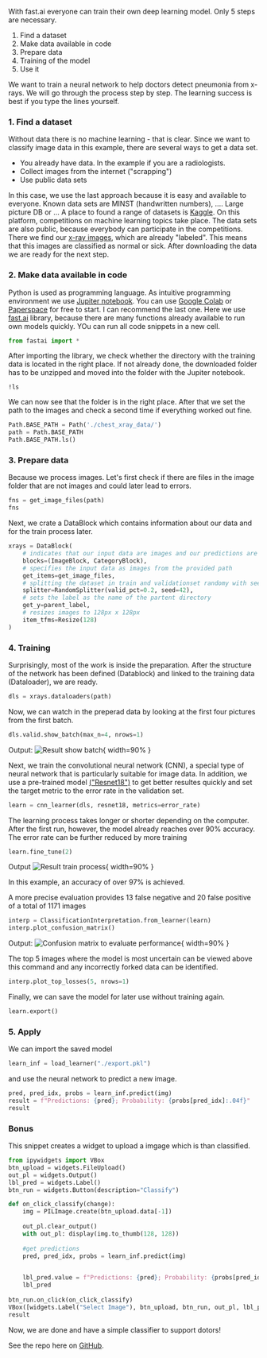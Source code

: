<!--
.. title: In 5 easy steps to your first deep learning model
.. slug: five-steps-to-first-deep-learning-model
.. date: 2020-11-16 10:30:13 UTC+01:00
.. tags: AI, Python, Learning, Tech
.. category: Tech
.. link: 
.. description: 
.. type: text
.. status: 
-->


With fast.ai everyone can train their own deep learning model. Only 5 steps are necessary.

1. Find a dataset
2. Make data available in code
3. Prepare data
4. Training of the model
5. Use it

We want to train a neural network to help doctors detect pneumonia from x-rays.  We will go through the process step by step. The learning success is best if you type the lines yourself.
<!-- TEASER_END -->

### 1. Find a dataset

Without data there is no machine learning - that is clear. Since we want to classify image data in this example, there are several ways to get a data set.
<!-- status: draft-->
- You already have data. In the example if you are a radiologists.
- Collect images from the internet ("scrapping")
- Use public data sets

In this case, we use the last approach because it is easy and available to everyone. Known data sets are MINST (handwritten numbers), .... Large picture DB or ...
A place to found a range of datasets is [Kaggle](https://www.kaggle.com). On this platform, competitions on machine learning topics take place. The data sets are also public, because everybody can participate in the competitions. There we find our [x-ray images](https://www.kaggle.com/paultimothymooney/chest-xray-pneumonia), which are already "labeled". This means that this images are classified as normal or sick. After downloading the data we are ready for the next step.

### 2. Make data available in code

Python is used as programming language. As intuitive programming environment we use [Jupiter notebook](https://jupyter.org/). You can use [Google Colab](https://colab.research.google.com/) or [Paperspace](https://www.paperspace.com/core) for free to start. I can recommend the last one. Here we use [fast.ai](https://docs.fast.ai) library, because there are many functions already available to run own models quickly. YOu can run all code snippets in a new cell.

```python
from fastai import *
```

After importing the library, we check whether the directory with the training data is located in the right place. If not already done, the downloaded folder has to be unzipped and moved into the folder with the Jupiter notebook.

```terminal
!ls
```

We can now see that the folder is in the right place. After that we set the path to the images and check a second time if everything worked out fine.

```python
Path.BASE_PATH = Path('./chest_xray_data/')
path = Path.BASE_PATH
Path.BASE_PATH.ls()
```

### 3. Prepare data

Because we process images. Let's first check if there are files in the image folder that are not images and could later lead to errors.

```python
fns = get_image_files(path)
fns
```

Next, we crate a DataBlock which contains information about our data and for the train process later.

```python
xrays = DataBlock(
    # indicates that our input data are images and our predictions are categories
    blocks=(ImageBlock, CategoryBlock),
    # specifies the input data as images from the provided path
    get_items=get_image_files,
    # splitting the dataset in train and validationset randomy with seed 42
    splitter=RandomSplitter(valid_pct=0.2, seed=42),
    # sets the label as the name of the partent directory
    get_y=parent_label,
    # resizes images to 128px x 128px
    item_tfms=Resize(128)
)
```

### 4. Training

Surprisingly, most of the work is inside the preparation. After the structure of the network has been defined (Datablock) and linked to the training data (Dataloader), we are ready.

```python
dls = xrays.dataloaders(path)
```

Now, we can watch in the preperad data by looking at the first four pictures from the first batch.

```python
dls.valid.show_batch(max_n=4, nrows=1)
```

Output:
![Result show batch](https://tobias-budig.com/img/result-show-batch.png "Result show batch"){ width=90% }

Next, we train the convolutional neural network (CNN), a special type of neural network that is particularly suitable for image data.  In addition, we use a pre-trained model [("Resnet18")](https://www.kaggle.com/pytorch/resnet18) to get better resultes quickly and set the target metric to the error rate in the validation set.

```python
learn = cnn_learner(dls, resnet18, metrics=error_rate)
```

The learning process takes longer or shorter depending on the computer. After the first run, however, the model already reaches over 90% accuracy. The error rate can be further reduced by more training

```python
learn.fine_tune(2)
```

Output
![Result train process](https://tobias-budig.com/img/result-train-nn.png "Result train process"){ width=90% }

In this example, an accuracy of over 97% is achieved.

A more precise evaluation provides 13 false negative and 20 false positive of a total of 1171 images

```python
interp = ClassificationInterpretation.from_learner(learn)
interp.plot_confusion_matrix()
```

Output:
![Confusion matrix to evaluate performance](https://tobias-budig.com/img/result-matrix.png "Confusion matrix to evaluate performance"){ width=90% }

The top 5 images where the model is most uncertain can be viewed above this command and any incorrectly forked data can be identified.

```python
interp.plot_top_losses(5, nrows=1)
```

Finally, we can save the model for later use without training again.

```python
learn.export()
```

### 5. Apply

We can import the saved model 

```python
learn_inf = load_learner("./export.pkl")
```

and use the neural network to predict a new image.

```python
pred, pred_idx, probs = learn_inf.predict(img)
result = f"Predictions: {pred}; Probability: {probs[pred_idx]:.04f}"
result
```

### Bonus

This snippet creates a widget to upload a imgage which is than classified.

```python
from ipywidgets import VBox
btn_upload = widgets.FileUpload()
out_pl = widgets.Output()
lbl_pred = widgets.Label()
btn_run = widgets.Button(description="Classify")

def on_click_classify(change):
    img = PILImage.create(btn_upload.data[-1])
    
    out_pl.clear_output()
    with out_pl: display(img.to_thumb(128, 128))
    
    #get predictions
    pred, pred_idx, probs = learn_inf.predict(img)

    
    lbl_pred.value = f"Predictions: {pred}; Probability: {probs[pred_idx]:.04f}"
    lbl_pred
    
btn_run.on_click(on_click_classify)
VBox([widgets.Label("Select Image"), btn_upload, btn_run, out_pl, lbl_pred])
result
```

Now, we are done and have a simple classifier to support dotors!


See the repo here on [GitHub](https://github.com/tobiasbudig/x-ray-chest-analysis).
